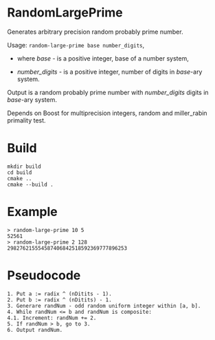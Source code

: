 # RandomLargePrime
Generates arbitrary precision random probably prime number.

Usage: ```random-large-prime base number_digits```,

- where *base* - is a positive integer, base of a number system,

- *number_digits* - is a positive integer, number of digits in *base*-ary system.

Output is a random probably prime number with *number_digits* digits in *base*-ary system.

Depends on Boost for multiprecision integers, random and miller_rabin primality test.

# Build
```
mkdir build
cd build
cmake ..
cmake --build .
```
# Example
```
> random-large-prime 10 5
52561
> random-large-prime 2 128
298276215554587406842518592369777896253
```
# Pseudocode
```
1. Put a := radix ^ (nDitits - 1).
2. Put b := radix ^ (nDitits) - 1.
3. Generare randNum - odd random uniform integer within [a, b].
4. While randNum <= b and randNum is composite:
4.1. Increment: randNum += 2.
5. If randNum > b, go to 3.
6. Output randNum.
```
